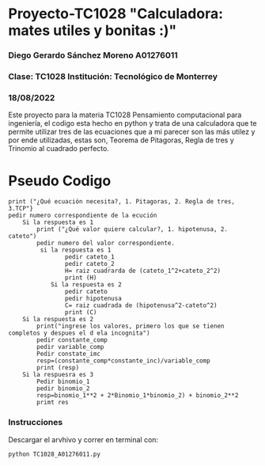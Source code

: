 # Proyecto-TC1028 "Calculadora: mates utiles y bonitas :)"
### Diego Gerardo Sánchez Moreno A01276011
### Clase: TC1028  	Institución: Tecnológico de Monterrey
### 18/08/2022
Este proyecto para la materia TC1028 	Pensamiento computacional para ingeniería, el codigo esta hecho en python y  trata de una calculadora que te permite utilizar tres de las ecuaciones que a mi parecer son las más utilez y por ende utilizadas, estas son, Teorema de Pitagoras, Regla de tres y Trinomio al cuadrado perfecto.

# Pseudo Codigo
	print ("¿Qué ecuación necesita?, 1. Pitagoras, 2. Regla de tres, 3.TCP"}
	pedir numero correspondiente de la ecución
		Si la respuesta es 1
			print ("¿Qué valor quiere calcular?, 1. hipotenusa, 2. cateto")
			pedir numero del valor correspondiente.
			 si la respuesta es 1
					pedir cateto_1
					pedir cateto_2
					H= raiz cuadrarda de (cateto_1^2+cateto_2^2)
					print (H)
				Si la respuesta es 2
					pedir cateto
					pedir hipotenusa
					C= raiz cuadrada de (hipotenusa^2-cateto^2)
					print (C)
		Si la respuesta es 2
			print("ingrese los valores, primero los que se tienen completos y despues el d ela incognita")
			pedir constante_comp
			pedir variable_comp
			Pedir constate_imc
			resp=(constante_comp*constante_inc)/variable_comp
			print (resp)
		Si la respuesra es 3 
		 	Pedir binomio_1
			pedir binomio_2
			resp=binomio_1**2 + 2*Binomio_1*binomio_2) + binomio_2**2
			primt res
### Instrucciones

Descargar el arvhivo y correr en terminal con:

	python TC1028_A01276011.py
